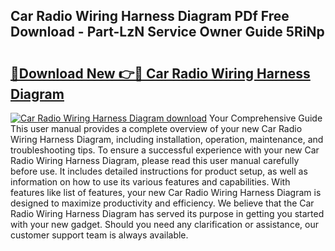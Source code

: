 ## Car Radio Wiring Harness Diagram PDf Free Download - Part-LzN Service Owner Guide 5RiNp

# <h2><a href="http://dfighz7.blite.top/?on=Car+Radio+Wiring+Harness+Diagram">🔗Download New 👉🔴 Car Radio Wiring Harness Diagram</a></h2>

[![Car Radio Wiring Harness Diagram download](https://i.imgur.com/lujVjoI.png)](http://dfighz7.blite.top/?on=Car+Radio+Wiring+Harness+Diagram)
Your Comprehensive Guide This user manual provides a complete overview of your new Car Radio Wiring Harness Diagram, including installation, operation, maintenance, and troubleshooting tips. To ensure a successful experience with your new Car Radio Wiring Harness Diagram, please read this user manual carefully before use. It includes detailed instructions for product setup, as well as information on how to use its various features and capabilities. With features like list of features, your new Car Radio Wiring Harness Diagram is designed to maximize productivity and efficiency. We believe that the Car Radio Wiring Harness Diagram has served its purpose in getting you started with your new gadget. Should you need any clarification or assistance, our customer support team is always available.
